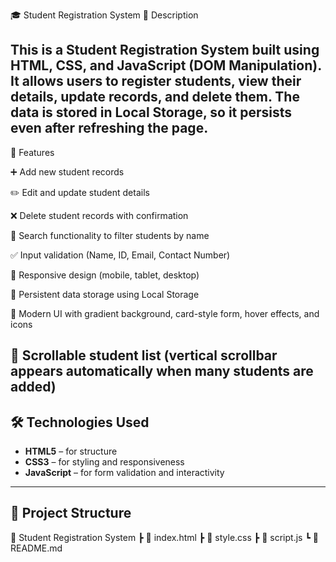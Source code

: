🎓 Student Registration System
📖 Description

This is a Student Registration System built using HTML, CSS, and JavaScript (DOM Manipulation).
It allows users to register students, view their details, update records, and delete them.
The data is stored in Local Storage, so it persists even after refreshing the page.
---

🚀 Features

➕ Add new student records

✏️ Edit and update student details

❌ Delete student records with confirmation

🔎 Search functionality to filter students by name

✅ Input validation (Name, ID, Email, Contact Number)

📱 Responsive design (mobile, tablet, desktop)

💾 Persistent data storage using Local Storage

🎨 Modern UI with gradient background, card-style form, hover effects, and icons

📜 Scrollable student list (vertical scrollbar appears automatically when many students are added)
---

## 🛠️ Technologies Used
- **HTML5** – for structure  
- **CSS3** – for styling and responsiveness  
- **JavaScript** – for form validation and interactivity  

---

## 📂 Project Structure
📁 Student Registration System
 ┣ 📄 index.html
 ┣ 📄 style.css
 ┣ 📄 script.js
 ┗ 📄 README.md

